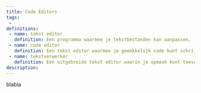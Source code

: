 ```yaml
---
title: Code Editors
tags: 
 - 
definitions:
 - name: tekst editor
   definition: Een programma waarmee je tekstbestanden kan aanpassen. 
 - name: code editor
   definition: Een tekst editor waarmee je gemakkelijk code kunt schrijven.
 - name: tekstverwerker
   definition: Een uitgebreide tekst editor waarin je opmaak kunt toevoegen aan een tekst. 
description: 
---
```


blabla